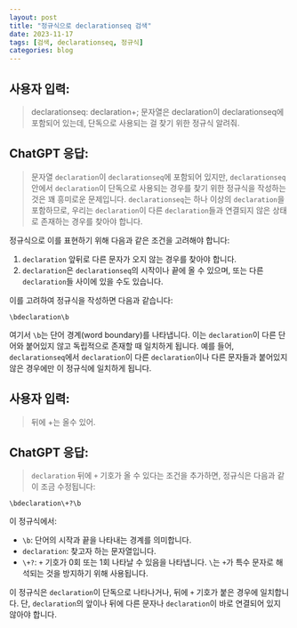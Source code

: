 ```yaml
---
layout: post
title: "정규식으로 declarationseq 검색"
date: 2023-11-17
tags: [검색, declarationseq, 정규식]
categories: blog
---
```


## 사용자 입력:
> declarationseq: declaration+;  문자열은 declaration이 declarationseq에 포함되어 있는데, 단독으로 사용되는 걸 찾기 위한 정규식 알려줘.

## ChatGPT 응답:
> 문자열 `declaration`이 `declarationseq`에 포함되어 있지만, `declarationseq` 안에서 `declaration`이 단독으로 사용되는 경우를 찾기 위한 정규식을 작성하는 것은 꽤 흥미로운 문제입니다. `declarationseq`는 하나 이상의 `declaration`을 포함하므로, 우리는 `declaration`이 다른 `declaration`들과 연결되지 않은 상태로 존재하는 경우를 찾아야 합니다.

정규식으로 이를 표현하기 위해 다음과 같은 조건을 고려해야 합니다:

1. `declaration` 앞뒤로 다른 문자가 오지 않는 경우를 찾아야 합니다.
2. `declaration`은 `declarationseq`의 시작이나 끝에 올 수 있으며, 또는 다른 `declaration`들 사이에 있을 수도 있습니다.

이를 고려하여 정규식을 작성하면 다음과 같습니다:

```
\bdeclaration\b
```

여기서 `\b`는 단어 경계(word boundary)를 나타냅니다. 이는 `declaration`이 다른 단어와 붙어있지 않고 독립적으로 존재할 때 일치하게 됩니다. 예를 들어, `declarationseq`에서 `declaration`이 다른 `declaration`이나 다른 문자들과 붙어있지 않은 경우에만 이 정규식에 일치하게 됩니다.

## 사용자 입력:
> 뒤에 +는 올수 있어.

## ChatGPT 응답:
> `declaration` 뒤에 `+` 기호가 올 수 있다는 조건을 추가하면, 정규식은 다음과 같이 조금 수정됩니다:

```
\bdeclaration\+?\b
```

이 정규식에서:

- `\b`: 단어의 시작과 끝을 나타내는 경계를 의미합니다.
- `declaration`: 찾고자 하는 문자열입니다.
- `\+?`: `+` 기호가 0회 또는 1회 나타날 수 있음을 나타냅니다. `\`는 `+`가 특수 문자로 해석되는 것을 방지하기 위해 사용됩니다.

이 정규식은 `declaration`이 단독으로 나타나거나, 뒤에 `+` 기호가 붙은 경우에 일치합니다. 단, `declaration`의 앞이나 뒤에 다른 문자나 `declaration`이 바로 연결되어 있지 않아야 합니다.

